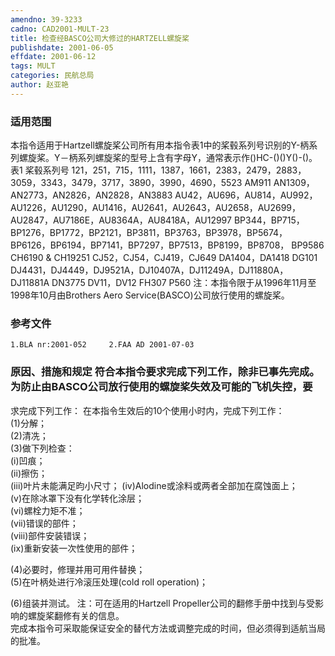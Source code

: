 ```yaml
---
amendno: 39-3233  
cadno: CAD2001-MULT-23  
title: 检查经BASCO公司大修过的HARTZELL螺旋桨  
publishdate: 2001-06-05  
effdate: 2001-06-12  
tags: MULT  
categories: 民航总局  
author: 赵亚艳  
---
```

  
### 适用范围  
本指令适用于Hartzell螺旋桨公司所有用本指令表1中的桨毂系列号识别的Y-柄系列螺旋桨。Y－柄系列螺旋桨的型号上含有字母Y，通常表示作()HC-()()Y()-()。 表1 桨毂系列号 121，251，715，1111，1387，1661，2383，2479，2883，3059，3343，3479，3717，3890，3990，4690，5523  AM911 AN1309，AN2773，AN2826，AN2828，AN3883 AU42，AU696，AU814，AU992，AU1226，AU1290，AU1416，AU2641，AU2643，AU2658，AU2699，AU2847，AU7186E，AU8364A，AU8418A，AU12997  BP344，BP715，BP1276，BP1772，BP2121，BP3811，BP3763，BP3978，BP5674，BP6126，BP6194，BP7141，BP7297，BP7513，BP8199，BP8708， BP9586 CH6190 & CH19251 CJ52，CJ54，CJ419，CJ649 DA1404，DA1418 DG101 DJ4431，DJ4449，DJ9521A，DJ10407A，DJ11249A，DJ11880A，DJ11881A DN3775
DV11，DV12 FH307 P560 注：本指令限于从1996年11月至1998年10月由Brothers Aero Service(BASCO)公司放行使用的螺旋桨。  
  
<!--more-->  
### 参考文件  
    1.BLA nr:2001-052     2.FAA AD 2001-07-03  
  
### 原因、措施和规定 符合本指令要求完成下列工作，除非已事先完成。     为防止由BASCO公司放行使用的螺旋桨失效及可能的飞机失控，要  
求完成下列工作：     在本指令生效后的10个使用小时内，完成下列工作：  
(1)分解；  
(2)清冼；  
(3)做下列检查：  
         (i)凹痕；  
 (ii)擦伤；  
         (iii)叶片未能满足昀小尺寸；          (iv)Alodine或涂料或两者全部加在腐蚀面上；  
         (v)在除冰罩下没有化学转化涂层；  
(vi)螺栓力矩不准；  
         (vii)错误的部件；  
(viii)部件安装错误；  
(ix)重新安装一次性使用的部件；  
  
(4)必要时，修理并用可用件替换；  
(5)在叶柄处进行冷滚压处理(cold roll operation)；  
  
(6)组装并测试。 注：可在适用的Hartzell Propeller公司的翻修手册中找到与受影响的螺旋桨翻修有关的信息。  
    完成本指令可采取能保证安全的替代方法或调整完成的时间，但必须得到适航当局的批准。  
      
